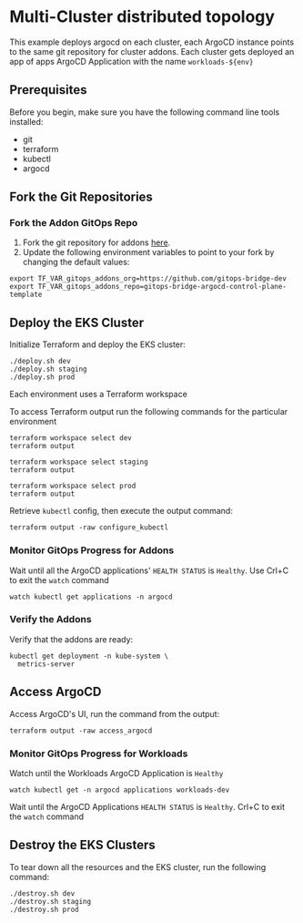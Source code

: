 # Multi-Cluster distributed topology

This example deploys argocd on each cluster, each ArgoCD instance points to the same git repository for cluster addons.
Each cluster gets deployed an app of apps ArgoCD Application with the name `workloads-${env}`

## Prerequisites
Before you begin, make sure you have the following command line tools installed:
- git
- terraform
- kubectl
- argocd

## Fork the Git Repositories

### Fork the Addon GitOps Repo
1. Fork the git repository for addons [here](https://github.com/gitops-bridge-dev/gitops-bridge-argocd-control-plane-template).
2. Update the following environment variables to point to your fork by changing the default values:
```shell
export TF_VAR_gitops_addons_org=https://github.com/gitops-bridge-dev
export TF_VAR_gitops_addons_repo=gitops-bridge-argocd-control-plane-template
```

## Deploy the EKS Cluster
Initialize Terraform and deploy the EKS cluster:
```shell
./deploy.sh dev
./deploy.sh staging
./deploy.sh prod
```

Each environment uses a Terraform workspace

To access Terraform output run the following commands for the particular environment
```shell
terraform workspace select dev
terraform output
```
```shell
terraform workspace select staging
terraform output
```
```shell
terraform workspace select prod
terraform output
```

Retrieve `kubectl` config, then execute the output command:
```shell
terraform output -raw configure_kubectl
```

### Monitor GitOps Progress for Addons
Wait until all the ArgoCD applications' `HEALTH STATUS` is `Healthy`. Use Crl+C to exit the `watch` command
```shell
watch kubectl get applications -n argocd
```

### Verify the Addons
Verify that the addons are ready:
```shell
kubectl get deployment -n kube-system \
  metrics-server
```

## Access ArgoCD
Access ArgoCD's UI, run the command from the output:
```shell
terraform output -raw access_argocd
```

### Monitor GitOps Progress for Workloads
Watch until the Workloads ArgoCD Application is `Healthy`
```shell
watch kubectl get -n argocd applications workloads-dev
```
Wait until the ArgoCD Applications `HEALTH STATUS` is `Healthy`. Crl+C to exit the `watch` command

## Destroy the EKS Clusters
To tear down all the resources and the EKS cluster, run the following command:
```shell
./destroy.sh dev
./destroy.sh staging
./destroy.sh prod
```
